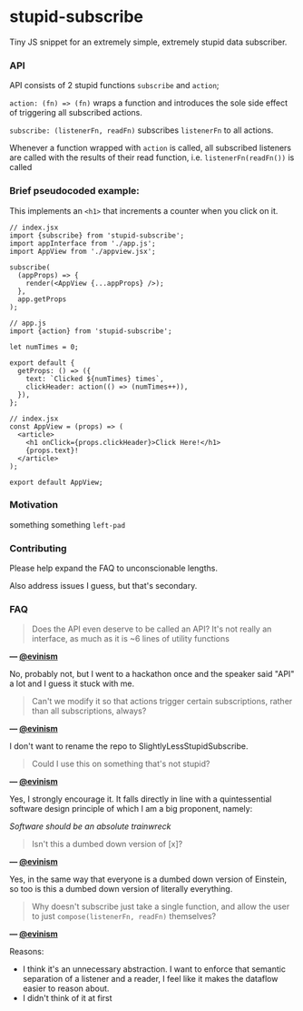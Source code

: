 # stupid-subscribe
Tiny JS snippet for an extremely simple, extremely stupid data subscriber.

### API
API consists of 2 stupid functions `subscribe` and `action`;

`action: (fn) => (fn)` wraps a function and introduces the sole side effect of triggering all subscribed actions.

`subscribe: (listenerFn, readFn)` subscribes `listenerFn` to all actions.

Whenever a function wrapped with `action` is called, all subscribed listeners are called with the results of their read function, i.e. `listenerFn(readFn())` is called

### Brief pseudocoded example:

This implements an `<h1>` that increments a counter when you click on it.

```
// index.jsx
import {subscribe} from 'stupid-subscribe';
import appInterface from './app.js';
import AppView from './appview.jsx';

subscribe(
  (appProps) => {
    render(<AppView {...appProps} />);
  },
  app.getProps
);

```

```
// app.js
import {action} from 'stupid-subscribe';

let numTimes = 0;

export default {
  getProps: () => ({
    text: `Clicked ${numTimes} times`,
    clickHeader: action(() => (numTimes++)),
  }),
};
```

```
// index.jsx
const AppView = (props) => (
  <article>
    <h1 onClick={props.clickHeader}>Click Here!</h1>
    {props.text}!
  </article>
);

export default AppView;
```

### Motivation
something something `left-pad`

### Contributing
Please help expand the FAQ to unconscionable lengths.

Also address issues I guess, but that's secondary.

### FAQ
> Does the API even deserve to be called an API? It's not really an interface, as much as it is ~6 lines of utility functions

**— [@evinism](https://github.com/evinism)**

No, probably not, but I went to a hackathon once and the speaker said "API" a lot and I guess it stuck with me.


> Can't we modify it so that actions trigger certain subscriptions, rather than all subscriptions, always?

**— [@evinism](https://github.com/evinism)**

I don't want to rename the repo to SlightlyLessStupidSubscribe.


> Could I use this on something that's not stupid?

**— [@evinism](https://github.com/evinism)**

Yes, I strongly encourage it. It falls directly in line with a quintessential software design principle of which I am a big proponent, namely:

*Software should be an absolute trainwreck*


> Isn't this a dumbed down version of [x]?

**— [@evinism](https://github.com/evinism)**

Yes, in the same way that everyone is a dumbed down version of Einstein, so too is this a dumbed down version of literally everything.


> Why doesn't subscribe just take a single function, and allow the user to just `compose(listenerFn, readFn)` themselves?

**— [@evinism](https://github.com/evinism)**

Reasons: 
- I think it's an unnecessary abstraction. I want to enforce that semantic separation of a listener and a reader, I feel like it makes the dataflow easier to reason about.
- I didn't think of it at first
